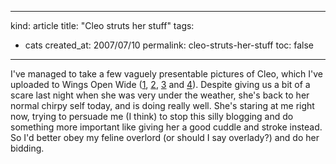 -----
kind: article
title: "Cleo struts her stuff"
tags:
- cats
created_at: 2007/07/10
permalink: cleo-struts-her-stuff
toc: false
-----

<p class="img-shadow"></p>

<p>I've managed to take a few vaguely presentable pictures of Cleo, which I've uploaded to Wings Open Wide (<a href="http://www.rousette.org.uk/wingsopenwide/full/35/">1</a>, <a href="http://www.rousette.org.uk/wingsopenwide/full/34/">2</a>, <a href="http://www.rousette.org.uk/wingsopenwide/full/33/">3</a> and <a href="http://www.rousette.org.uk/wingsopenwide/full/32/">4</a>). Despite giving us a bit of a scare last night when she was very under the weather, she's back to her normal chirpy self today, and is doing really well. She's staring at me right now, trying to persuade me (I think) to stop this silly blogging and do something more important like giving her a good cuddle and stroke instead. So I'd better obey my feline overlord (or should I say overlady?) and do her bidding.</p>


